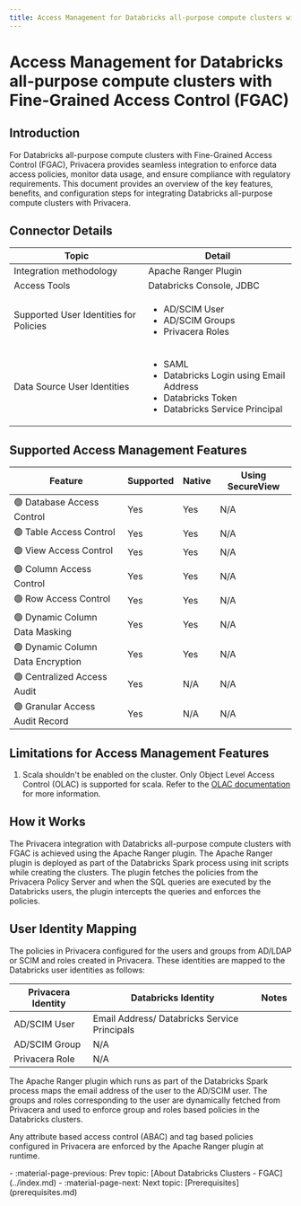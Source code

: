 ```yaml
---
title: Access Management for Databricks all-purpose compute clusters with Fine-Grained Access Control (FGAC)
---
```


# Access Management for Databricks all-purpose compute clusters with Fine-Grained Access Control (FGAC)


## Introduction

For Databricks all-purpose compute clusters with Fine-Grained Access Control (FGAC), Privacera provides seamless
integration to enforce data access policies, monitor data usage, and ensure compliance with regulatory requirements.
This document provides an overview of the key features, benefits, and configuration steps for integrating Databricks
all-purpose compute clusters with Privacera.

## Connector Details

| Topic                                  | Detail                                                                                                                       |
|----------------------------------------|------------------------------------------------------------------------------------------------------------------------------|
| Integration methodology                | Apache Ranger Plugin                                                                                                         |
| Access Tools                           | Databricks Console, JDBC                                                                                                     |
| Supported User Identities for Policies | <ul><li>AD/SCIM User</li><li>AD/SCIM Groups</li><li>Privacera Roles</li>                                                     |
| Data Source User Identities            | <ul><li>SAML</li><li>Databricks Login using Email Address</li><li>Databricks Token</li><li>Databricks Service Principal</li> |


## Supported Access Management Features

| Feature                         | Supported | Native | Using SecureView |
|---------------------------------|-----------|--------|------------------|
| :green_circle: Database Access Control | Yes       | Yes    | N/A |
| :green_circle: Table Access Control | Yes       | Yes    | N/A |
| :green_circle: View Access Control | Yes       | Yes    | N/A |
| :green_circle: Column Access Control | Yes       | Yes    | N/A |
| :green_circle: Row Access Control | Yes       | Yes    | N/A |
| :green_circle: Dynamic Column Data Masking | Yes       | Yes    | N/A |
| :green_circle: Dynamic Column Data Encryption | Yes       | Yes    | N/A |
| :green_circle: Centralized Access Audit | Yes       | N/A    | N/A |
| :green_circle: Granular Access Audit Record   | Yes       | N/A    | N/A |

## Limitations for Access Management Features

1. Scala shouldn't be enabled on the cluster. Only Object Level Access Control (OLAC) is supported for scala. Refer to the
   [OLAC documentation](../../databricks-clusters-olac/index.md) for more information.

## How it Works

The Privacera integration with Databricks all-purpose compute clusters with FGAC is achieved using the Apache Ranger
plugin. The Apache Ranger plugin is deployed as part of the Databricks Spark process using init scripts while creating
the clusters. The plugin fetches the policies from the Privacera Policy Server and when the SQL queries are executed by
the Databricks users, the plugin intercepts the queries and enforces the policies.


## User Identity Mapping

The policies in Privacera configured for the users and groups from AD/LDAP or SCIM and roles created in Privacera. 
These identities are mapped to the Databricks user identities as follows:

| Privacera Identity | Databricks Identity                          | Notes |
|--------------------|----------------------------------------------|-------|
| AD/SCIM User       | Email Address/ Databricks Service Principals |       |
| AD/SCIM Group      | N/A                                          | |
| Privacera Role     | N/A                                          | |

The Apache Ranger plugin which runs as part of the Databricks Spark process maps the email address of the user to the
AD/SCIM user. The groups and roles corresponding to the user are dynamically fetched from Privacera and used to enforce
group and roles based policies in the Databricks clusters.

Any attribute based access control (ABAC) and tag based policies configured in Privacera are enforced by the Apache Ranger plugin at 
runtime.

<div class="grid cards" markdown>
-   :material-page-previous: Prev topic: [About Databricks Clusters - FGAC](../index.md)
-   :material-page-next: Next topic: [Prerequisites](prerequisites.md)
</div>

